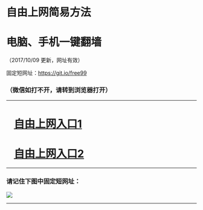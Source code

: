 ﻿# 自由上网简易方法

# 电脑、手机一键翻墙

（2017/10/09 更新，网址有效）

固定短网址：https://git.io/free99

### （微信如打不开，请转到浏览器打开）


***





# &nbsp;&nbsp; <a href="http://ft585515723.fwq-tz-1001.info/fwqtz01.html?t=100900115944 " target="_blank">自由上网入口1</a>
# &nbsp;&nbsp; <a href="http://ft286254759.fwq-tz-1002.info/fwqtz02.html?t=1009001715 " target="_blank">自由上网入口2</a>
***

### 请记住下图中固定短网址：

<img src="https://s3-us-west-2.amazonaws.com/fwq-1001/yjfq-20170905okok.png" /> 


***

